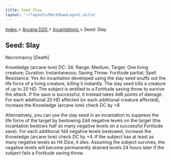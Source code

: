 ```yaml
---
title: Seed Slay
layout: '~/layouts/MarkdownLayout.astro'
---
```


[ Index ](/) > [ Arcana D20 ](/arcana.d20.srd) > [ Incantations ](/arcana.d20.srd/incantations) > Seed: Slay

##  Seed: Slay

Necromancy [Death]

Knowledge (arcane lore) DC: 34; Range: Medium; Target: One living creature;
Duration: Instantaneous; Saving Throw: Fortitude partial; Spell Resistance:
Yes An incantation developed using the slay seed snuffs out the life force of
a living creature, killing it instantly. The slay seed kills a creature of up
to 20 HD. The subject is entitled to a Fortitude saving throw to survive the
attack. If the save is successful, it instead takes 4d6 points of damage. For
each additional 20 HD affected (or each additional creature affected),
increase the Knowledge (arcane lore) check DC by +8.

Alternatively, you can use the slay seed in an incantation to suppress the
life force of the target by bestowing 2d4 negative levels on the target (the
incantation bestows half as many negative levels on a successful Fortitude
save). For each additional 1d4 negative levels bestowed, increase the
Knowledge (arcane lore) check DC by +4. If the subject has at least as many
negative levels as Hit Dice, it dies. Assuming the subject survives, the
negative levels will become permanently drained levels 24 hours later if the
subject fails a Fortitude saving throw.

